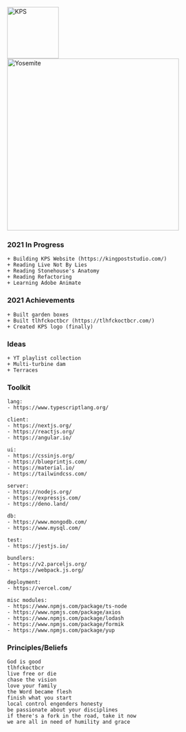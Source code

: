 <a href="https://kingpoststudio.com/" target="_blank"><img src="https://kingpoststudio.com/images/kps-logo.png" alt="KPS" width="120" /></a>
<br />
<img src="https://kingpoststudio.com/images/yosemite-day.png" alt="Yosemite" width="400"/>


### 2021 In Progress
```
+ Building KPS Website (https://kingpoststudio.com/)
+ Reading Live Not By Lies
+ Reading Stonehouse's Anatomy
+ Reading Refactoring
+ Learning Adobe Animate
```

### 2021 Achievements
```
+ Built garden boxes
+ Built tlhfckoctbcr (https://tlhfckoctbcr.com/)
+ Created KPS logo (finally)
```

### Ideas
```
+ YT playlist collection
+ Multi-turbine dam
+ Terraces
```

### Toolkit
```
lang:
- https://www.typescriptlang.org/

client:
- https://nextjs.org/
- https://reactjs.org/
- https://angular.io/

ui:
- https://cssinjs.org/
- https://blueprintjs.com/
- https://material.io/
- https://tailwindcss.com/

server:
- https://nodejs.org/
- https://expressjs.com/
- https://deno.land/

db:
- https://www.mongodb.com/
- https://www.mysql.com/

test:
- https://jestjs.io/

bundlers:
- https://v2.parceljs.org/
- https://webpack.js.org/

deployment:
- https://vercel.com/

misc modules:
- https://www.npmjs.com/package/ts-node
- https://www.npmjs.com/package/axios
- https://www.npmjs.com/package/lodash
- https://www.npmjs.com/package/formik
- https://www.npmjs.com/package/yup
```

### Principles/Beliefs
```
God is good
tlhfckoctbcr
live free or die
chase the vision
love your family
the Word became flesh
finish what you start
local control engenders honesty
be passionate about your disciplines
if there's a fork in the road, take it now
we are all in need of humility and grace
```

